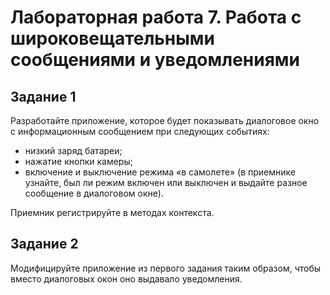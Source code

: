 # Лабораторная работа 7. Работа с широковещательными сообщениями и уведомлениями

## Задание 1

Разработайте приложение, которое будет показывать диалоговое окно с информационным сообщением при следующих событиях:

- низкий заряд батареи;
- нажатие кнопки камеры;
- включение и выключение режима «в самолете» (в приемнике узнайте, был ли режим включен или выключен и выдайте разное сообщение в диалоговом окне).

Приемник регистрируйте в методах контекста.

## Задание 2

Модифицируйте приложение из первого задания таким образом, чтобы вместо диалоговых окон оно выдавало уведомления.